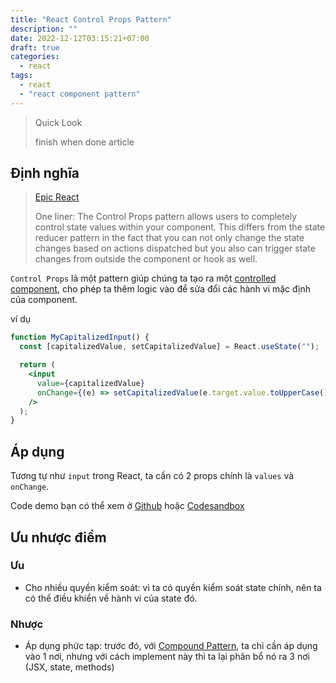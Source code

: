 ```yaml
---
title: "React Control Props Pattern"
description: ""
date: 2022-12-12T03:15:21+07:00
draft: true
categories:
  - react
tags:
  - react
  - "react component pattern"
---
```


> Quick Look
>
> finish when done article

## Định nghĩa

> [Epic React](https://advanced-react-patterns.netlify.app/6)
>
> One liner: The Control Props pattern allows users to completely control state values within your component. This differs from the state reducer pattern in the fact that you can not only change the state changes based on actions dispatched but you also can trigger state changes from outside the component or hook as well.

`Control Props` là một pattern giúp chúng ta tạo ra một [controlled component](https://reactjs.org/docs/forms.html#controlled-components), cho phép ta thêm logic vào để sửa đổi các hành vi mặc định của component.

ví dụ

```jsx
function MyCapitalizedInput() {
  const [capitalizedValue, setCapitalizedValue] = React.useState("");

  return (
    <input
      value={capitalizedValue}
      onChange={(e) => setCapitalizedValue(e.target.value.toUpperCase())}
    />
  );
}
```

## Áp dụng

Tương tự như `input` trong React, ta cần có 2 props chính là `values` và `onChange`.

Code demo bạn có thể xem ở [Github]() hoặc [Codesandbox]()

## Ưu nhược điểm

### Ưu

- Cho nhiều quyền kiểm soát: vì ta có quyền kiểm soát state chính, nên ta có thể điều khiển về hành vi của state đó.

### Nhược

- Áp dụng phức tạp: trước đó, với [Compound Pattern](/posts/2022/dec/react-compound-pattern/), ta chỉ cần áp dụng vào 1 nơi, nhưng với cách implement này thì ta lại phân bổ nó ra 3 nơi (JSX, state, methods)
